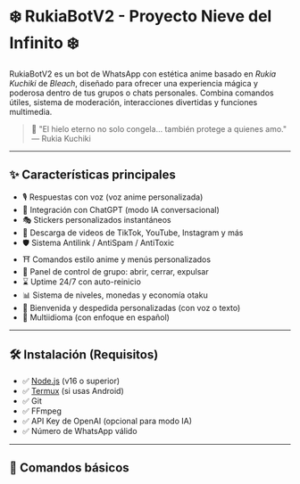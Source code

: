 
# ❄️ RukiaBotV2 - Proyecto Nieve del Infinito ❄️

RukiaBotV2 es un bot de WhatsApp con estética anime basado en _Rukia Kuchiki_ de *Bleach*, diseñado para ofrecer una experiencia mágica y poderosa dentro de tus grupos o chats personales. Combina comandos útiles, sistema de moderación, interacciones divertidas y funciones multimedia. 

> 🧊 "El hielo eterno no solo congela... también protege a quienes amo." — Rukia Kuchiki

---

## ✨ Características principales

- 🎙️ Respuestas con voz (voz anime personalizada)
- 🧠 Integración con ChatGPT (modo IA conversacional)
- 🎭 Stickers personalizados instantáneos
- 🎥 Descarga de videos de TikTok, YouTube, Instagram y más
- 🛡️ Sistema Antilink / AntiSpam / AntiToxic
- ⛩️ Comandos estilo anime y menús personalizados
- 🔧 Panel de control de grupo: abrir, cerrar, expulsar
- ⌛ Uptime 24/7 con auto-reinicio
- 📊 Sistema de niveles, monedas y economía otaku
- 💌 Bienvenida y despedida personalizadas (con voz o texto)
- 🧩 Multiidioma (con enfoque en español)

---

## 🛠️ Instalación (Requisitos)

- ✅ [Node.js](https://nodejs.org/) (v16 o superior)
- ✅ [Termux](https://f-droid.org/packages/com.termux/) (si usas Android)
- ✅ Git
- ✅ FFmpeg
- ✅ API Key de OpenAI (opcional para modo IA)
- ✅ Número de WhatsApp válido

---

## 🚀 Comandos básicos
